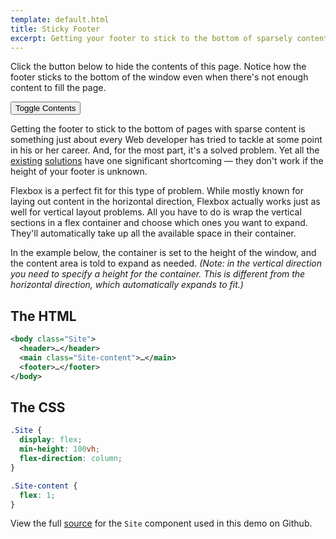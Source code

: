 ```yaml
---
template: default.html
title: Sticky Footer
excerpt: Getting your footer to stick to the bottom of sparsely contented pages has always been tricky. And if the footer's height is unknown, it's basically impossible. Not so anymore.
---
```


<div class="Demo">

Click the button below to hide the contents of this page. Notice how the footer sticks to the bottom of the window even when there's not enough content to fill the page.

<button id="collapse-trigger" class="Button"><span class="icon-refresh u-spaceRS"></span> Toggle Contents</button>

</div>

<div id="collapsable-content">

Getting the footer to stick to the bottom of pages with sparse content is something just about every Web developer has tried to tackle at some point in his or her career. And, for the most part, it's a solved problem. Yet all the [existing](http://ryanfait.com/resources/footer-stick-to-bottom-of-page/) [solutions](http://ryanfait.com/resources/footer-stick-to-bottom-of-page/) have one significant shortcoming &mdash; they don't work if the height of your footer is unknown.

Flexbox is a perfect fit for this type of problem. While mostly known for laying out content in the horizontal direction, Flexbox actually works just as well for vertical layout problems. All you have to do is wrap the vertical sections in a flex container and choose which ones you want to expand. They'll automatically take up all the available space in their container.

In the example below, the container is set to the height of the window, and the content area is told to expand as needed. *(Note: in the vertical direction you need to specify a height for the container. This is different from the horizontal direction, which automatically expands to fit.)*

## The HTML

```xml
<body class="Site">
  <header>…</header>
  <main class="Site-content">…</main>
  <footer>…</footer>
</body>
```

## The CSS

```css
.Site {
  display: flex;
  min-height: 100vh;
  flex-direction: column;
}

.Site-content {
  flex: 1;
}
```

View the full [source](https://github.com/philipwalton/solved-by-flexbox/blob/master/assets/css/components/site.css) for the `Site` component used in this demo on Github.

</div>

<script class="js-allow-before-footer">
  (function() {
    var collapseTrigger = document.getElementById("collapse-trigger");
    var collapseableContent = document.getElementById("collapsable-content");
    var isCollapsed = false;
    collapseTrigger.addEventListener("click", function() {
      if (isCollapsed) {
        collapseableContent.classList.remove("u-hidden");
      } else {
        collapseableContent.classList.add("u-hidden");
      }
      isCollapsed = !isCollapsed;
    }, false);
  }());
</script>
